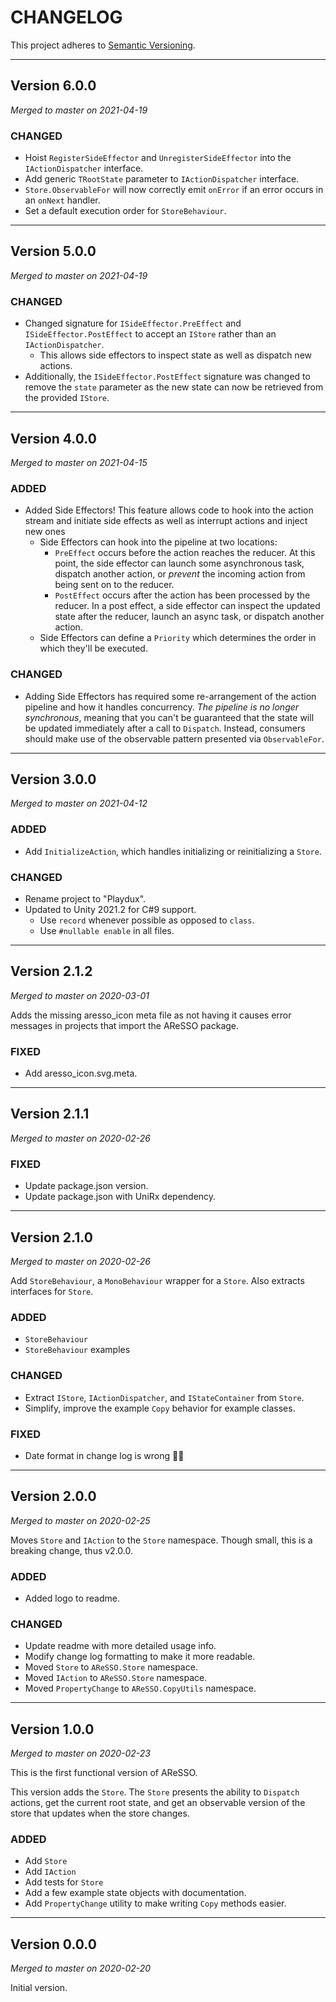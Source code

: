 # CHANGELOG

This project adheres to [Semantic Versioning](https://semver.org/spec/v2.0.0.html).

---

## Version 6.0.0

*Merged to master on 2021-04-19*

### CHANGED

- Hoist `RegisterSideEffector` and `UnregisterSideEffector` into the `IActionDispatcher` interface.
- Add generic `TRootState` parameter to `IActionDispatcher` interface.
- `Store.ObservableFor` will now correctly emit `onError` if an error occurs in an `onNext` handler.
- Set a default execution order for `StoreBehaviour`.

---

## Version 5.0.0

*Merged to master on 2021-04-19*

### CHANGED

- Changed signature for `ISideEffector.PreEffect` and `ISideEffector.PostEffect` to accept an `IStore` rather than an `IActionDispatcher`.
  - This allows side effectors to inspect state as well as dispatch new actions.
- Additionally, the `ISideEffector.PostEffect` signature was changed to remove the `state` parameter as the new state can now be retrieved from the provided `IStore`.

---

## Version 4.0.0

*Merged to master on 2021-04-15*

### ADDED

- Added Side Effectors! This feature allows code to hook into the action stream and initiate side effects as well as interrupt actions and inject new ones
  - Side Effectors can hook into the pipeline at two locations:
    - `PreEffect` occurs before the action reaches the reducer.
      At this point, the side effector can launch some asynchronous task, dispatch another action, or *prevent* the incoming action from being sent on to the reducer.
    - `PostEffect` occurs after the action has been processed by the reducer.
      In a post effect, a side effector can inspect the updated state after the reducer, launch an async task, or dispatch another action.
  - Side Effectors can define a `Priority` which determines the order in which they'll be executed.

### CHANGED

- Adding Side Effectors has required some re-arrangement of the action pipeline and how it handles concurrency.
  *The pipeline is no longer synchronous*, meaning that you can't be guaranteed that the state will be updated immediately after a call to `Dispatch`.
  Instead, consumers should make use of the observable pattern presented via `ObservableFor`.

---

## Version 3.0.0

*Merged to master on 2021-04-12*

### ADDED

- Add `InitializeAction`, which handles initializing or reinitializing a `Store`.

### CHANGED

- Rename project to "Playdux".
- Updated to Unity 2021.2 for C#9 support.
  - Use `record` whenever possible as opposed to `class`.
  - Use `#nullable enable` in all files.

---

## Version 2.1.2

*Merged to master on 2020-03-01*

Adds the missing aresso_icon meta file as not having it causes error messages in projects that import the AReSSO package.

### FIXED

- Add aresso_icon.svg.meta.

---

## Version 2.1.1

*Merged to master on 2020-02-26*

### FIXED

- Update package.json version.
- Update package.json with UniRx dependency.

---

## Version 2.1.0

*Merged to master on 2020-02-26*

Add `StoreBehaviour`, a `MonoBehaviour` wrapper for a `Store`. Also extracts interfaces for `Store`.

### ADDED

- `StoreBehaviour`
- `StoreBehaviour` examples

### CHANGED

- Extract `IStore`, `IActionDispatcher`, and `IStateContainer` from `Store`.
- Simplify, improve the example `Copy` behavior for example classes.

### FIXED

- Date format in change log is wrong 🤦‍♂️

---

## Version 2.0.0

*Merged to master on 2020-02-25*

Moves `Store` and `IAction` to the `Store` namespace. Though small, this is a breaking change, thus v2.0.0.

### ADDED

- Added logo to readme.

### CHANGED

- Update readme with more detailed usage info.
- Modify change log formatting to make it more readable.
- Moved `Store` to `AReSSO.Store` namespace.
- Moved `IAction` to `AReSSO.Store` namespace.
- Moved `PropertyChange` to `AReSSO.CopyUtils` namespace.

---

## Version 1.0.0

*Merged to master on 2020-02-23*

This is the first functional version of AReSSO.

This version adds the `Store`. The `Store` presents the ability to `Dispatch` actions, get the current root state,
and get an observable version of the store that updates when the store changes.

### ADDED

- Add `Store`
- Add `IAction`
- Add tests for `Store`
- Add a few example state objects with documentation.
- Add `PropertyChange` utility to make writing `Copy` methods easier.

---

## Version 0.0.0

*Merged to master on 2020-02-20*

Initial version.

